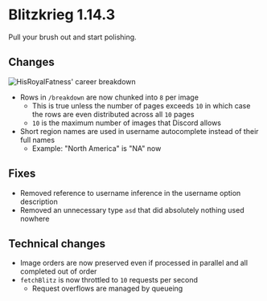 # Blitzkrieg 1.14.3

Pull your brush out and start polishing.

## Changes

![HisRoyalFatness' career breakdown](https://i.imgur.com/GhgMTnS.png)

- Rows in `/breakdown` are now chunked into `8` per image
  - This is true unless the number of pages exceeds `10` in which case the rows are even distributed across all `10` pages
  - `10` is the maximum number of images that Discord allows
- Short region names are used in username autocomplete instead of their full names
  - Example: "North America" is "NA" now

## Fixes

- Removed reference to username inference in the username option description
- Removed an unnecessary type `asd` that did absolutely nothing used nowhere

## Technical changes

- Image orders are now preserved even if processed in parallel and all completed out of order
- `fetchBlitz` is now throttled to `10` requests per second
  - Request overflows are managed by queueing
